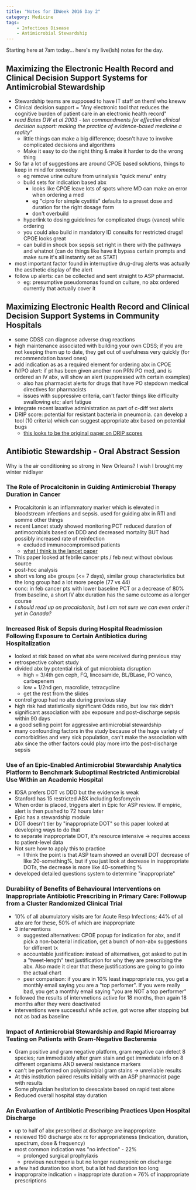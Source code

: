 ```yaml
---
title: "Notes for IDWeek 2016 Day 2"
category: Medicine
tags:
    - Infectious Disease
    - Antimicrobial Stewardship
---
```


Starting here at 7am today... here's my live(ish) notes for the day.

## Maximizing the Electronic Health Record and Clinical Decision Support Systems for Antimicrobial Stewardship ##

- Stewardship teams are supposed to have IT staff on them! who kneww
- Clinical decision support = "Any electronic tool that reduces the cognitive burden of patient care in an electronic health record"
- _read Bates DW et al 2003 - ten commandments for effective clinical decision support: making the practice of evidence-based medicine a reality"_
	- little things can make a big difference; doesn't have to involve complicated decisions and algorithms
	- Make it easy to do the right thing & make it harder to do the wrong thing
- So far a lot of suggestions are around CPOE based solutions, things to keep in mind for *someday*
	- eg remove urine culture from urinalysis "quick menu" entry
	- build sets for indication based abx
		- looks like CPOE leave lots of spots where MD can make an error when ordering a med
		- eg "cipro for simple cystitis" defaults to a preset dose and duration for the right dosage form
		- don't overbuild
	- hyperlink to dosing guidelines for complicated drugs (vanco) while ordering
	- you could also build in mandatory ID consults for restricted drugs! CPOE looks great
	- can build in shock box sepsis set right in there with the pathways and whatnot (can do things like have it bypass certain prompts and make sure it's all instantly set as STAT)
- most important factor found in interruptive drug-drug alerts was actually the aesthetic display of the alert
- follow up alerts: can be collected and sent straight to ASP pharmacist. 
	- eg: presumptive pseudomonas found on culture, no abx ordered currently that actually cover it

## Maximizing Electronic Health Record and Clinical Decision Support Systems in Community Hospitals ##

- some CDSS can diagnose adverse drug reactions
- high maintenance associated with building your own CDSS; if you are not keeping them up to date, they get out of usefulness very quickly (for recommendation based ones)
- add indication as as a required element for ordering abx in CPOE
- IV/PO alert: if pt has been given another non PRN PO med, and is ordered an IV abx, will show an alert (suppressed with certain examples)
	- also has pharmacist alerts for drugs that have PO stepdown medical directives for pharmacists
	- issues with suppressive criteria, can't factor things like difficulty swallowing etc; alert fatigue
- integrate recent laxative administration as part of c-diff test alerts
- DRIP score: potential for resistant bacteria in pneumonia. can develop a tool (10 criteria) which can suggest appropriate abx based on potential bugs
	- [this looks to be the original paper on DRIP scores](http://aac.asm.org/content/early/2016/02/02/AAC.03071-15)

## Antibiotic Stewardship - Oral Abstract Session ##

Why is the air conditioning so strong in New Orleans? I wish I brought my winter midlayer

### The Role of Procalcitonin in Guiding Antimicrobial Therapy Duration in Cancer ###

- Procalcitonin is an inflammatory marker which is elevated in bloodstream infections and sepsis. used for guiding abx in RTI and somme other things
- recent Lancet study showed monitoring PCT reduced duration of antimocrobials based on DDD and decreased mortality BUT had possibly increased rate of reinfection
	- excluded immunocompromised patients
	- [what I think is the lancet paper](http://www.thelancet.com/pdfs/journals/laninf/PIIS1473-3099(16)00053-0.pdf)
- This paper looked at febrile cancer pts / feb neut without obvious source
- post-hoc analysis
- short vs long abx groups (<= 7 days), similar group characteristics but the long group had a lot more people (77 vs 44)
- conc: in feb cancer pts with lower baseline PCT or a decrease of 80% from baseline, a short IV abx duration has the same outcome as a longer course
- _I should read up on procalcitonin, but I am not sure we can even order it yet in Canada?_

### Increased Risk of Sepsis during Hospital Readmission Following Exposure to Certain Antibiotics during Hospitalization ###

- looked at risk based on what abx were received during previous stay
- retrospective cohort study
- divided abx by potential risk of gut microbiota disruption
	- high = 3/4th gen ceph, FQ, lincosamide, BL/BLase, PO vanco, carbepenem
	- low = 1/2nd gen, macrolide, tetracycline
	- get the rest from the slides
- control group had no abx during previous stay
- high risk had statistically significant Odds ratio, but low risk didn't
- significant association with abx exposure and post-discharge sepsis within 90 days
- a good selling point for aggressive antimicrobial stewardship
- many confounding factors in the study because of the huge variety of comorbidities and very sick population, can't make the association with abx since the other factors could play more into the post-discharge sepsis

### Use of an Epic-Enabled Antimicrobial Stewardship Analytics Platform to Benchmark Suboptimal Restricted Antimicrobial Use Within an Academic Hospital ###

- IDSA prefers DOT vs DDD but the evidence is weak
- Stanford has 15 restricted ABX including fosfomycin
- When order is placed, triggers alert in Epic for ASP review. If empiric, alert is then pushed to 72 hours later
- Epic has a stewardship module
- DOT doesn't tier by "inappropriate DOT" so this paper looked at developing ways to do that
- to separate inappropriate DOT, it's resource intensive -> requires access to patient-level data
- Not sure how to apply this to practice
	- I think the point is that ASP team showed an overall DOT decrease of like 20-something%, but if you just look at decrease in inappropriate DOTs, the decrease is more like 40-something %
- developed detailed questions system to determine "inappropriate"

### Durability of Benefits of Behavioural Interventions on Inappropriate Antibiotic Prescribing in Primary Care: Followup from a Cluster Randomized Clinical Trial ###

- 10% of all abumulatory visits are for Acute Resp Infections; 44% of all abx are for these, 50% of which are inappropriate
- 3 interventions
	- suggested alternatives: CPOE popup for indication for abx, and if pick a non-bacterial indication, get a bunch of non-abx suggestions for different tx
	- accountable justification: instead of alternatives, got asked to put in a "tweet-length" text justification for why they are prescribing the abx. Also made it clear that these justifications are going to go into the actual chart
	- peer comparison: if you are in 10% least inappropriate rxs, you get a monthly email saying you are a "top perfomer". If you were really bad, you get a monthly email saying "you are NOT a top performer"
- followed the results of intervnetions active for 18 months, then again 18 months after they were deactivated
- interventions were successful while active, got worse after stopping but not as bad as baseline

### Impact of Antimicrobial Stewardship and Rapid Microarray Testing on Patients with Gram-Negative Bacteremia ###

- Gram positive and gram negative platform, gram negative can detect 8 species; run immediately after gram stain and get immediate info on 8 different organisms AND several resistance markers
- can't be performed on polymicrobial gram stains -> unreliable results
- At this institution paired results initially with an ASP pharmacist page with results
- Some physician hesitation to deescalate based on rapid test alone
- Reduced overall hospital stay duration

### An Evaluation of Antibiotic Prescribing Practices Upon Hospital Discharge ###

- up to half of abx prescribed at discharge are inappropriate
- reviewed 150 discharge abx rx for appropriateness (indication, duration, spectrum, dose & frequency)
- most common indication was "no infection" - 22%
	- prolonged surgical prophylaxis
	- previous neutropenia but no longer neutropenic on discharge
- a few had duration too short, but a lot had duration too long
- inappropraite indication + inappropriate duration = 76% of inappropriate prescriptions
